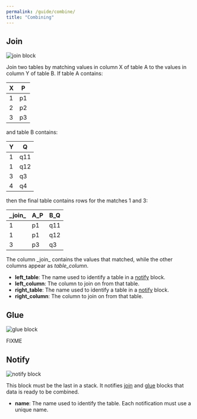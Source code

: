 ```yaml
---
permalink: /guide/combine/
title: "Combining"
---
```


## Join

<img class="block" src="{{page.permalink | append: 'join.png' | relative_url}}" alt="join block"/>

Join two tables by matching values in column X of table A
to the values in column Y of table B.
If table A contains:

| X | P  |
| - | -- |
| 1 | p1 |
| 2 | p2 |
| 3 | p3 |

and table B contains:

| Y | Q   |
| - | --- |
| 1 | q11 |
| 1 | q12 |
| 3 | q3  |
| 4 | q4  |

then the final table contains rows for the matches 1 and 3:

| \_join\_ | A_P | B_Q |
| -------- | --- | --- |
| 1        | p1  | q11 |
| 1        | p1  | q12 |
| 3        | p3  | q3  |

The column \_join\_ contains the values that matched,
while the other columns appear as *table_column*.

- **left_table**: The name used to identify a table in a [notify](../combine/#notify) block.
- **left_column**: The column to join on from that table.
- **right_table**: The name used to identify a table in a [notify](../combine/#notify) block.
- **right_column**: The column to join on from that table.

## Glue

<img class="block" src="{{page.permalink | append: 'glue.png' | relative_url}}" alt="glue block"/>

FIXME

## Notify

<img class="block" src="{{page.permalink | append: 'notify.png' | relative_url}}" alt="notify block"/>

This block must be the last in a stack.
It notifies [join](../combine/#join) and [glue](../combine/#glue) blocks
that data is ready to be combined.

- **name**: The name used to identify the table.
  Each notification must use a unique name.
